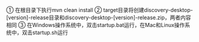 ① 在根目录下执行mvn clean install
② target目录将创建discovery-desktop-[version]-release目录和discovery-desktop-[version]-release.zip，两者内容相同
③ 在Windows操作系统中，双击startup.bat运行，在Mac和Linux操作系统中，双击startup.sh运行